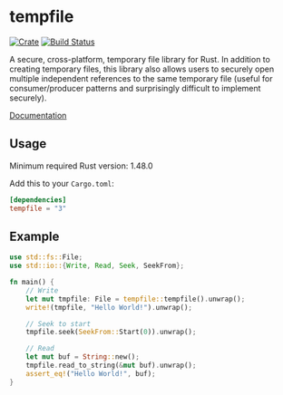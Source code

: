 tempfile
========

[![Crate](https://img.shields.io/crates/v/tempfile.svg)](https://crates.io/crates/tempfile)
[![Build Status](https://github.com/Stebalien/tempfile/actions/workflows/ci.yml/badge.svg?branch=master)](https://github.com/Stebalien/tempfile/actions/workflows/ci.yml?query=branch%3Amaster)

A secure, cross-platform, temporary file library for Rust. In addition to creating
temporary files, this library also allows users to securely open multiple
independent references to the same temporary file (useful for consumer/producer
patterns and surprisingly difficult to implement securely).

[Documentation](https://docs.rs/tempfile/)

Usage
-----

Minimum required Rust version: 1.48.0

Add this to your `Cargo.toml`:
```toml
[dependencies]
tempfile = "3"
```

Example
-------

```rust
use std::fs::File;
use std::io::{Write, Read, Seek, SeekFrom};

fn main() {
    // Write
    let mut tmpfile: File = tempfile::tempfile().unwrap();
    write!(tmpfile, "Hello World!").unwrap();

    // Seek to start
    tmpfile.seek(SeekFrom::Start(0)).unwrap();

    // Read
    let mut buf = String::new();
    tmpfile.read_to_string(&mut buf).unwrap();
    assert_eq!("Hello World!", buf);
}
```
